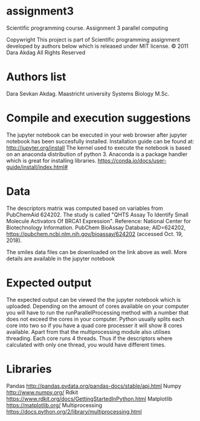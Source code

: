# assignment3
Scientific programming course. Assignment 3 parallel computing

Copywright This project is part of Scientific programming assignment developed by authors below which is released under MIT license. © 2011 Dara Akdag All Rights Reserved

# Authors list
Dara Sevkan Akdag. 
Maastricht university Systems Biology M.Sc. 

# Compile and execution suggestions
The jupyter notebook can be executed in your web browser after jupyter notebook has been succesfully installed. Installation guide can be found at: http://jupyter.org/install
The kernel used to execute the notebook is based on an anaconda distribution of python 3. 
Anaconda is a package handler which is great for installing libraries. https://conda.io/docs/user-guide/install/index.html# 

# Data
The descriptors matrix was computed based on variables from PubChemAid 624202. The study is called "QHTS Assay To Identify Small Molecule Activators Of BRCA1 Expression". Reference:
National Center for Biotechnology Information. PubChem BioAssay Database; AID=624202, https://pubchem.ncbi.nlm.nih.gov/bioassay/624202 (accessed Oct. 19, 2018).

The smiles data files can be downloaded on the link above as well. More details are available in the jupyter notebook

# Expected output
The expected output can be viewed the the jupyter notebook which is uploaded. 
Depending on the amount of cores available on your computer you will have to run the runParallelProcessing method with a number that does not exceed the cores in your computer. Python usually splits each core into two so if you have a quad core processer it will show 8 cores available. Apart from that the multiprocessing module also utilises threading. Each core runs 4 threads. Thus if the descriptors where calculated with only one thread, you would have different times. 

# Libraries
Pandas http://pandas.pydata.org/pandas-docs/stable/api.html
Numpy  http://www.numpy.org/
Rdkit  https://www.rdkit.org/docs/GettingStartedInPython.html
Matplotlib https://matplotlib.org/
Multiprocessing https://docs.python.org/2/library/multiprocessing.html

